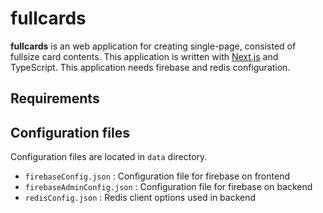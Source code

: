 # fullcards

**fullcards** is an web application for creating single-page, consisted of fullsize card contents.
This application is written with [Next.js](https://nextjs.org) and TypeScript. This application needs firebase and redis configuration.

## Requirements

## Configuration files

Configuration files are located in `data` directory.

- `firebaseConfig.json` : Configuration file for firebase on frontend
- `firebaseAdminConfig.json` : Configuration file for firebase on backend
- `redisConfig.json` : Redis client options used in backend
